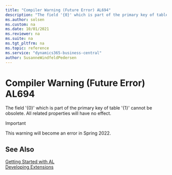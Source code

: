```yaml
---
title: "Compiler Warning (Future Error) AL694"
description: "The field '{0}' which is part of the primary key of table '{1}' cannot be obsolete."
ms.author: solsen
ms.custom: na
ms.date: 10/01/2021
ms.reviewer: na
ms.suite: na
ms.tgt_pltfrm: na
ms.topic: reference
ms.service: "dynamics365-business-central"
author: SusanneWindfeldPedersen
---
```

[//]: # (START>DO_NOT_EDIT)
[//]: # (IMPORTANT:Do not edit any of the content between here and the END>DO_NOT_EDIT.)
[//]: # (Any modifications should be made in the .xml files in the ModernDev repo.)
# Compiler Warning (Future Error) AL694
The field '{0}' which is part of the primary key of table '{1}' cannot be obsolete. All related properties will have no effect.

> [!IMPORTANT]
> This warning will become an error in Spring 2022.


[//]: # (IMPORTANT: END>DO_NOT_EDIT)
## See Also  
[Getting Started with AL](../devenv-get-started.md)  
[Developing Extensions](../devenv-dev-overview.md)  